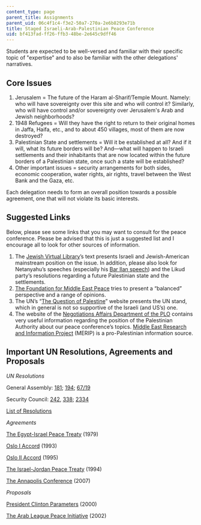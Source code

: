 ```yaml
---
content_type: page
parent_title: Assignments
parent_uid: 06c4f1c4-f3e2-50a7-270a-2e6b8293e71b
title: Staged Israeli-Arab-Palestinian Peace Conference
uid: bf413fad-ff26-ffb3-48be-2e645c9dff46
---
```


Students are expected to be well-versed and familiar with their specific topic of "expertise" and to also be familiar with the other delegations' narratives.

Core Issues
-----------

1.  Jerusalem = The future of the Haram al-Sharif/Temple Mount. Namely: who will have sovereignty over this site and who will control it? Similarly, who will have control and/or sovereignty over Jerusalem's Arab and Jewish neighborhoods?
2.  1948 Refugees = Will they have the right to return to their original homes in Jaffa, Haifa, etc., and to about 450 villages, most of them are now destroyed?
3.  Palestinian State and settlements = Will it be established at all? And if it will, what its future borders will be? And—what will happen to Israeli settlements and their inhabitants that are now located within the future borders of a Palestinian state, once such a state will be established?
4.  Other important issues = security arrangements for both sides, economic cooperation, water rights, air rights, travel between the West Bank and the Gaza, etc.

Each delegation needs to form an overall position towards a possible agreement, one that will not violate its basic interests.

Suggested Links 
----------------

Below, please see some links that you may want to consult for the peace conference. Please be advised that this is just a suggested list and I encourage all to look for other sources of information.

1.  The [Jewish Virtual Library](https://www.jewishvirtuallibrary.org/facts-about-jewish-settlements-in-the-west-bank)’s text presents Israeli and Jewish-American mainstream position on the issue. In addition, please also look for Netanyahu’s speeches (especially his [Bar Ilan speech](https://mfa.gov.il/MFA/PressRoom/2009/Pages/Address_PM_Netanyahu_Bar-Ilan_University_14-Jun-2009.aspx)) and the Likud party’s resolutions regarding a future Palestinian state and the settlements.
2.  [The Foundation for Middle East Peace](https://fmep.org/about/) tries to present a “balanced” perspective and a range of opinions.
3.  The UN’s “[The Question of Palestine](https://www.un.org/unispal/)” website presents the UN stand, which in general is not so supportive of the Israeli (and US’s) one.
4.  The website of the [Negotiations Affairs Department of the PLO](https://www.nad.ps/en) contains very useful information regarding the position of the Palestinian Authority about our peace conference’s topics. [Middle East Research and Information Project](https://merip.org/) (MERIP) is a pro-Palestinian information source.

Important UN Resolutions, Agreements and Proposals
--------------------------------------------------

_UN Resolutions_

General Assembly: [181](https://en.wikipedia.org/wiki/United_Nations_Partition_Plan_for_Palestine); [194](https://en.wikipedia.org/wiki/United_Nations_General_Assembly_Resolution_194); [67/19](https://en.wikipedia.org/wiki/United_Nations_General_Assembly_resolution_67/19)

Security Council: [242](https://en.wikipedia.org/wiki/United_Nations_Security_Council_Resolution_242), [338](https://en.wikipedia.org/wiki/United_Nations_Security_Council_Resolution_338); [2334](https://en.wikipedia.org/wiki/United_Nations_Security_Council_Resolution_2334)

[List of Resolutions](https://en.wikipedia.org/wiki/List_of_United_Nations_resolutions_concerning_Palestine)

_Agreements_

[The Egypt-Israel Peace Treaty](https://en.wikipedia.org/wiki/Egypt%E2%80%93Israel_Peace_Treaty) (1979)

[Oslo I Accord](https://en.wikipedia.org/wiki/Oslo_I_Accord) (1993)

[Oslo II Accord](https://en.wikipedia.org/wiki/Oslo_II_Accord) (1995)

[The Israel-Jordan Peace Treaty](https://en.wikipedia.org/wiki/Israel%E2%80%93Jordan_peace_treaty) (1994)

[The Annapolis Conference](https://en.wikipedia.org/wiki/Annapolis_Conference) (2007)

_Proposals_

[President Clinton Parameters](https://en.wikipedia.org/wiki/The_Clinton_Parameters) (2000)

[The Arab League Peace Initiative](https://en.wikipedia.org/wiki/Arab_Peace_Initiative) (2002)